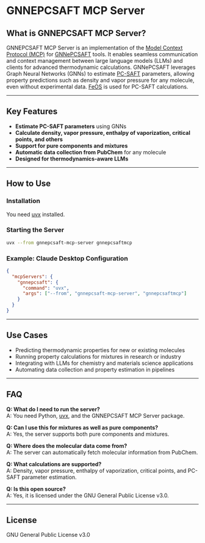 # GNNEPCSAFT MCP Server

## What is GNNEPCSAFT MCP Server?

GNNEPCSAFT MCP Server is an implementation of the [Model Context Protocol (MCP)](https://modelcontextprotocol.io/introduction) for [GNNePCSAFT](https://github.com/wildsonbbl/gnnepcsaft) tools. It enables seamless communication and context management between large language models (LLMs) and clients for advanced thermodynamic calculations. GNNePCSAFT leverages Graph Neural Networks (GNNs) to estimate [PC-SAFT](https://en.wikipedia.org/wiki/PC-SAFT) parameters, allowing property predictions such as density and vapor pressure for any molecule, even without experimental data. [FeOS](https://github.com/feos-org/feos) is used for PC-SAFT calculations.

---

## Key Features

- **Estimate PC-SAFT parameters** using GNNs
- **Calculate density, vapor pressure, enthalpy of vaporization, critical points, and others**
- **Support for pure components and mixtures**
- **Automatic data collection from PubChem** for any molecule
- **Designed for thermodynamics-aware LLMs**

---

## How to Use

### Installation

You need [uvx](https://docs.astral.sh/uv/) installed.

### Starting the Server

```bash
uvx --from gnnepcsaft-mcp-server gnnepcsaftmcp
```

### Example: Claude Desktop Configuration

```json
{
  "mcpServers": {
    "gnnepcsaft": {
      "command": "uvx",
      "args": ["--from", "gnnepcsaft-mcp-server", "gnnepcsaftmcp"]
    }
  }
}
```

---

## Use Cases

- Predicting thermodynamic properties for new or existing molecules
- Running property calculations for mixtures in research or industry
- Integrating with LLMs for chemistry and materials science applications
- Automating data collection and property estimation in pipelines

---

## FAQ

**Q: What do I need to run the server?**  
A: You need Python, [uvx](https://docs.astral.sh/uv/), and the GNNEPCSAFT MCP Server package.

**Q: Can I use this for mixtures as well as pure components?**  
A: Yes, the server supports both pure components and mixtures.

**Q: Where does the molecular data come from?**  
A: The server can automatically fetch molecular information from PubChem.

**Q: What calculations are supported?**  
A: Density, vapor pressure, enthalpy of vaporization, critical points, and PC-SAFT parameter estimation.

**Q: Is this open source?**  
A: Yes, it is licensed under the GNU General Public License v3.0.

---

## License

GNU General Public License v3.0
